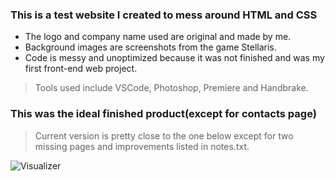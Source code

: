 ### This is a test website I created to mess around HTML and CSS
- The logo and company name used are original and made by me.
- Background images are screenshots from the game Stellaris.
- Code is messy and unoptimized because it was not finished and was my first front-end web project.
> Tools used include VSCode, Photoshop, Premiere and Handbrake.

### This was the ideal finished product(except for contacts page) 
> Current version is pretty close to the one below except for two missing pages and improvements listed in notes.txt.

![Visualizer](https://user-images.githubusercontent.com/93902958/160447727-a2b2c585-8281-4d7f-8435-e219f93b4543.png)
